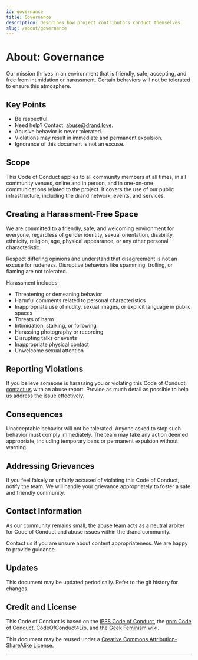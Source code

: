 ```yaml
---
id: governance
title: Governance
description: Describes how project contributors conduct themselves.
slug: /about/governance
---
```

# About: Governance

Our mission thrives in an environment that is friendly, safe, accepting, and free from intimidation or harassment. Certain behaviors will not be tolerated to ensure this atmosphere.

## Key Points

- Be respectful.
- Need help? Contact: [abuse@drand.love](mailto:abuse@drand.love).
- Abusive behavior is never tolerated.
- Violations may result in immediate and permanent expulsion.
- Ignorance of this document is not an excuse.

## Scope

This Code of Conduct applies to all community members at all times, in all community venues, online and in person, and in one-on-one communications related to the project. It covers the use of our public infrastructure, including the drand network, events, and services.

## Creating a Harassment-Free Space

We are committed to a friendly, safe, and welcoming environment for everyone, regardless of gender identity, sexual orientation, disability, ethnicity, religion, age, physical appearance, or any other personal characteristic.

Respect differing opinions and understand that disagreement is not an excuse for rudeness. Disruptive behaviors like spamming, trolling, or flaming are not tolerated.

Harassment includes:

- Threatening or demeaning behavior
- Harmful comments related to personal characteristics
- Inappropriate use of nudity, sexual images, or explicit language in public spaces
- Threats of harm
- Intimidation, stalking, or following
- Harassing photography or recording
- Disrupting talks or events
- Inappropriate physical contact
- Unwelcome sexual attention

## Reporting Violations

If you believe someone is harassing you or violating this Code of Conduct, [contact us](mailto:abuse@drand.love) with an abuse report. Provide as much detail as possible to help us address the issue effectively.

## Consequences

Unacceptable behavior will not be tolerated. Anyone asked to stop such behavior must comply immediately. The team may take any action deemed appropriate, including temporary bans or permanent expulsion without warning.

## Addressing Grievances

If you feel falsely or unfairly accused of violating this Code of Conduct, notify the team. We will handle your grievance appropriately to foster a safe and friendly community.

## Contact Information

As our community remains small, the abuse team acts as a neutral arbiter for Code of Conduct and abuse issues within the drand community.

Contact us if you are unsure about content appropriateness. We are happy to provide guidance.

## Updates

This document may be updated periodically. Refer to the git history for changes.

## Credit and License

This Code of Conduct is based on the [IPFS Code of Conduct](https://github.com/ipfs/community/blob/master/code-of-conduct.md), the [npm Code of Conduct](https://www.npmjs.com/policies/conduct), [CodeOfConduct4Lib](https://github.com/code4lib/code-of-conduct/blob/main/code_of_conduct.md), and the [Geek Feminism wiki](http://geekfeminism.wikia.com/).

This document may be reused under a [Creative Commons Attribution-ShareAlike License](http://creativecommons.org/licenses/by-sa/4.0/).

---
